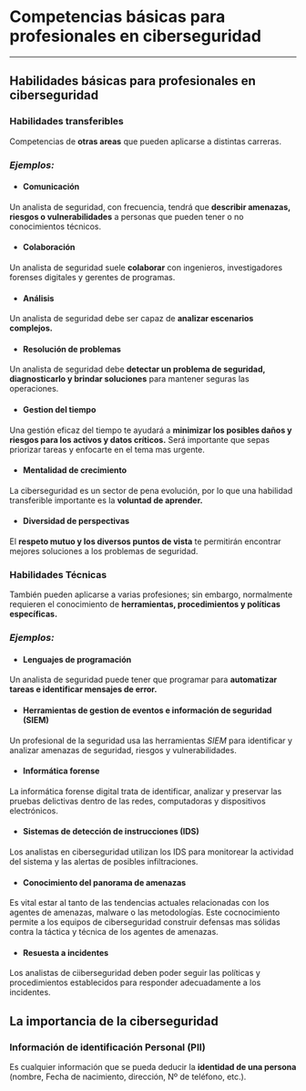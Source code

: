 # Competencias básicas para profesionales en ciberseguridad
---


## Habilidades básicas para profesionales en ciberseguridad

### Habilidades transferibles
Competencias de **otras areas** que pueden aplicarse a distintas carreras.

### *Ejemplos:*

- #### Comunicación
Un analista de seguridad, con frecuencia, tendrá que **describir amenazas, riesgos o vulnerabilidades** a personas que pueden tener o no conocimientos técnicos.

- #### Colaboración
Un analista de seguridad suele **colaborar** con ingenieros, investigadores forenses digitales y gerentes de programas.

- #### Análisis
Un analista de seguridad debe ser capaz de **analizar escenarios complejos.**

- #### Resolución de problemas
Un analista de seguridad debe **detectar un problema de seguridad, diagnosticarlo y brindar soluciones** para mantener seguras las operaciones.

- #### Gestion del tiempo
Una gestión eficaz del tiempo te ayudará a **minimizar los posibles daños y riesgos para los activos y datos críticos.** Será importante que sepas priorizar tareas y enfocarte en el tema mas urgente.

- #### Mentalidad de crecimiento
La ciberseguridad es un sector de pena evolución, por lo que una habilidad transferible importante es la **voluntad de aprender.**

- #### Diversidad de perspectivas
El **respeto mutuo y los diversos puntos de vista** te permitirán encontrar mejores soluciones a los problemas de seguridad.


### Habilidades Técnicas
También pueden aplicarse a varias profesiones; sin embargo, normalmente requieren el conocimiento de **herramientas, procedimientos y políticas específicas.** 

### *Ejemplos:*

- #### Lenguajes de programación
Un analista de seguridad puede tener que programar para **automatizar tareas e identificar mensajes de error.**

- #### Herramientas de gestion de eventos e información de seguridad (SIEM)
Un profesional de la seguridad usa las herramientas *SIEM* para identificar y analizar amenazas de seguridad, riesgos y vulnerabilidades.

- #### Informática forense
La informática forense digital trata de identificar, analizar y preservar las pruebas delictivas dentro de las redes, computadoras y dispositivos electrónicos. 

- #### Sistemas de detección de instrucciones (IDS)
Los analistas en ciberseguridad utilizan los IDS para monitorear la actividad del sistema y las alertas de posibles infiltraciones.

- #### Conocimiento del panorama de amenazas
Es vital estar al tanto de las tendencias actuales relacionadas con los agentes de amenazas, malware o las metodologías. Este cocnocimiento permite a los equipos de ciberseguridad construir defensas mas sólidas contra la táctica y técnica de los agentes de amenazas.

- #### Resuesta a incidentes
Los analistas de ciiberseguridad deben poder seguir las políticas y procedimientos establecidos para responder adecuadamente a los incidentes.


## La importancia de la ciberseguridad

### Información de identificación Personal (PII) 
Es cualquier información que se pueda deducir la **identidad de una persona** (nombre, Fecha de nacimiento, dirección, Nº de teléfono, etc.).
